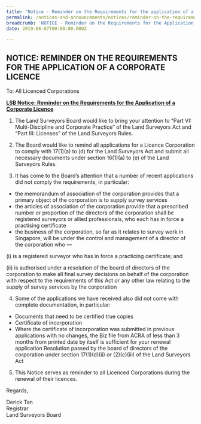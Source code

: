 ```yaml
---
title: 'Notice - Reminder on the Requirements for the application of a Corporate License'
permalink: /notices-and-announcements/notices/reminder-on-the-requirements-for-the-application-of-a-corporate-licence/
breadcrumb: 'NOTICE - Reminder on the Requirements for the Application of a Corporate Licence'
date: 2019-06-07T00:00:00.000Z

---
```



NOTICE: REMINDER ON THE REQUIREMENTS FOR THE APPLICATION OF A CORPORATE LICENCE
---

To: All Licenced Corporations

<b><u>LSB Notice: Reminder on the Requirements for the Application of a Corporate Licence</u></b>

1. The Land Surveyors Board would like to bring your attention to “Part VI: Multi-Discipline and Corporate Practice” of the Land Surveyors Act and “Part III: Licenses” of the Land Surveyors Rules.

2. The Board would like to remind all applications for a Licence Corporation to comply with 17(1)(a) to (d) for the Land Surveyors Act and submit all necessary documents under section 16(1)(a) to (e) of the Land Surveyors Rules.

 3. It has come to the Board’s attention that a number of recent applications did not comply the requirements, in particular:

* the memorandum of association of the corporation provides that a primary object of the corporation is to supply survey services
* the articles of association of the corporation provide that a prescribed number or proportion of the directors of the corporation shall be registered surveyors or allied professionals, who each has in force a practising certificate
* the business of the corporation, so far as it relates to survey work in Singapore, will be under the control and management of a director of the corporation who —

(i) is a registered surveyor who has in force a practicing certificate; and

(ii) is authorised under a resolution of the board of directors of the corporation to make all final survey decisions on behalf of the corporation with respect to the requirements of this Act or any other law relating to the supply of survey services by the corporation

4. Some of the applications we have received also did not come with complete documentation, in particular:

* Documents that need to be certified true copies
* Certificate of incorporation
 * Where the certificate of incorporation was submitted in previous applications with no changes, the Biz file from ACRA of less than 3 months from printed date by itself is sufficient for your renewal application
Resolution passed by the board of directors of the corporation under section 17(1)(d)(ii) or (2)(c)(iii) of the Land Surveyors Act

5. This Notice serves as reminder to all Licenced Corporations during the renewal of their licences.

Regards,

Derick Tan<br>
Registrar<br>
Land Surveyors Board 
